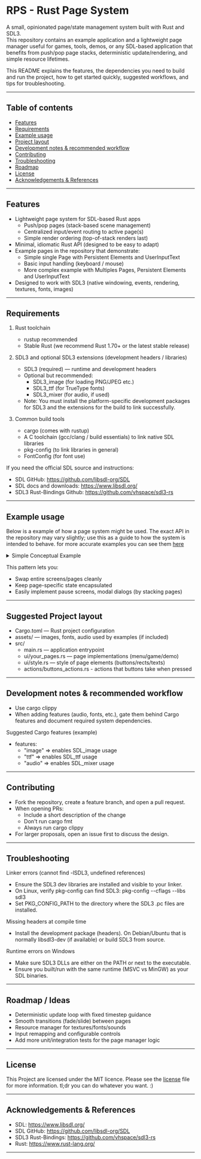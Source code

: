 # RPS - Rust Page System

A small, opinionated page/state management system built with Rust and SDL3.  
This repository contains an example application and a lightweight page manager useful for games, tools, demos, or any SDL-based application that benefits from push/pop page stacks, deterministic update/rendering, and simple resource lifetimes.

This README explains the features, the dependencies you need to build and run the project, how to get started quickly, suggested workflows, and tips for troubleshooting.

---

## Table of contents
- [Features](#features)
- [Requirements](#requirements)
- [Example usage](#example-usage)
- [Project layout](#suggested-project-layout)
- [Development notes & recommended workflow](#development-notes--recommended-workflow)
- [Contributing](#contributing)
- [Troubleshooting](#troubleshooting)
- [Roadmap](#roadmap--ideas)
- [License](#license)
- [Acknowledgements & References](#acknowledgements--references)
  
---

## Features
- Lightweight page system for SDL-based Rust apps
  - Push/pop pages (stack-based scene management)
  - Centralized input/event routing to active page(s)
  - Simple render ordering (top-of-stack renders last)
- Minimal, idiomatic Rust API (designed to be easy to adapt)
- Example pages in the repository that demonstrate:
  - Simple single Page with Persistent Elements and UserInputText
  - Basic input handling (keyboard / mouse)
  - More complex example with Multiples Pages, Persistent Elements and UserInputText
- Designed to work with SDL3 (native windowing, events, rendering, textures, fonts, images)

---

## Requirements

1. Rust toolchain
   - rustup recommended
   - Stable Rust (we recommend Rust 1.70+ or the latest stable release)

2. SDL3 and optional SDL3 extensions (development headers / libraries)
   - SDL3 (required) — runtime and development headers
   - Optional but recommended:
     - SDL3_image (for loading PNG/JPEG etc.)
     - SDL3_ttf (for TrueType fonts)
     - SDL3_mixer (for audio, if used)
   - Note: You must install the platform-specific development packages for SDL3 and the extensions for the build to link successfully.

3. Common build tools
   - cargo (comes with rustup)
   - A C toolchain (gcc/clang / build essentials) to link native SDL libraries
   - pkg-config (to link libraries in general)
   - FontConfig (for font use)

If you need the official SDL source and instructions:
- SDL GitHub: https://github.com/libsdl-org/SDL
- SDL docs and downloads: https://www.libsdl.org/
- SDL3 Rust-Bindings Github: https://github.com/vhspace/sdl3-rs

---

## Example usage
Below is a example of how a page system might be used. The exact API in the repository may vary slightly; use this as a guide to how the system is intended to behave.
for more accurate examples you can see them [here](https://github.com/HaruNashii/RPS/tree/bdadc5c7d4d283b3438400ebcb894370032b1765/examples)

<details> <summary>Simple Conceptual Example</summary>

```rust
use std::{env, time::Duration};
use sdl3::{pixels::Color, rect::Rect, sys::render::SDL_LOGICAL_PRESENTATION_STRETCH};
use rust_page_system::
{
    Button,
    Renderer,
    misc::{vec::GetOrCreate, center_elements::get_center}, 
    system::
    {
        input_handler::InputHandler, 
        page_system::{Page, PersistentElements, PageData}, 
        state::AppState, 
        window::{create_window, get_monitor_refresh_rate, WindowConfig}
    }
};



//==========================================================================================================================================================================
//=======================================================================# main function recommended setup #===============================================================
//==========================================================================================================================================================================
fn main() 
{
    let window_config = WindowConfig
    {
        window_title: "SimpleExample".to_string(),
        icon: (false, None),
        // Recommended to start with 16:9 aspect ratio
        start_window_size: (800, 450),
        // Recommended to have minimum size with 16:9 aspect ratio
        window_minimum_size: (800, 450),
        resizable: true,
        centered: true,
        // By Default SDL_LOGICAL_PRESENTATION_STRETCH Is Set, Only Setting It Here For Demonstration Purpose 
        different_sdl_presentation_mode: Some(SDL_LOGICAL_PRESENTATION_STRETCH), 
        font: ("JetBrainsMono".to_string(), Some("Bold".to_string()))
    };
    let mut window_modules = create_window(window_config);
    //bool is reffered to the rollback pages system, with "Mouse side buttons" or ("Alt" + "Arrows Keys") | (false = Page Rollback On), (true = Page Rollback Off)
    let mut input_handler = InputHandler::new(false);
    let mut app_state = AppState::new(PageId::Page1);
    let mut page_data = PageData::new(&app_state);
    let mut renderer = Renderer::new(&mut window_modules.canvas, &window_modules.texture_creator, &window_modules.ttf_context, &window_modules.font_path, Some((25, 25, 25)), Some((0, 0, 200, 125)));

    populate_page_data(&mut page_data);

    loop 
    {
        //using 900 / your_refresh_rate to a very crispy experience
        std::thread::sleep(Duration::from_millis(900 / get_monitor_refresh_rate()));
        app_state.update_window_size(renderer.canvas.window().size());
        input_handler.handle_input(&mut window_modules.event_pump, &mut window_modules.clipboard_system, &mut page_data, &mut app_state, button_action);
        page_data.create_current_page(&mut app_state);
        renderer.render(&page_data, &app_state, &input_handler);
    }
}



//==========================================================================================================================================================================
//===============================================================# can be a different file, like: buttons_actions.rs #======================================================
//==========================================================================================================================================================================
pub fn button_action(app_state: &mut AppState<PageId, ButtonId>, button_id: &ButtonId, app_data: &mut PageData<PageId, ButtonId>) 
{
    if !app_state.capturing_input.0
    {
        if &ButtonId::ButtonPage1    == button_id {app_state.change_current_page(app_data, PageId::Page1); return};
        if &ButtonId::ButtonSubPage  == button_id {app_state.change_current_page(app_data, PageId::Page1SubPage); return};
        if &ButtonId::ButtonBack     == button_id {app_state.change_current_page(app_data, PageId::Page1); return};
        // Non Handle Buttons Will Be Considered User Input Buttons
        app_state.capturing_input = (true, Some(*button_id));
    }
}



//==========================================================================================================================================================================
//===============================================================# can be a different file, like: setup_page_data.rs #======================================================
//==========================================================================================================================================================================
pub fn populate_page_data(page_data: &mut PageData<PageId, ButtonId>)
{
    page_data.push_page_link
    (
        Some(vec![(PageId::Page1SubPage, subpage_page1)]),
        Some(vec![(PageId::Page1, page_1)])
    );
}



//==========================================================================================================================================================================
//====================================================================# can be a different file, like: style.rs (or not even exist) #=======================================
//==========================================================================================================================================================================
pub const BACKGROUND_COLOR: Color = Color::RGB(30, 30, 46);
pub const TEXT_COLOR: Color = Color::RGB(255, 255, 255);
pub const SUBTEXT_COLOR: Color = Color::RGB(186, 194, 222);
pub const PURPLE_COLOR: Color = Color::RGB(203, 166, 247);
pub const PINK_COLOR: Color = Color::RGB(243, 139, 168);
pub const ORANGE_COLOR: Color = Color::RGB(250, 179, 135);
pub const BLACK_COLOR: Color = Color::RGB(17, 17, 27);
pub const RED_COLOR: Color = Color::RGB(255, 0, 0);



//==========================================================================================================================================================================
//===============================================================# can be a different file, like: pages.rs #================================================================
//==========================================================================================================================================================================
#[derive(Debug, Clone, Copy, PartialEq, Eq)]
/// Defines The ID for your Pages
pub enum PageId 
{
    Persistent,
    Page1,
    Page1SubPage,
}
#[derive(Eq, PartialEq, Clone, Copy, Debug)]
#[repr(usize)]
/// Defines The ID for your Buttons
pub enum ButtonId 
{
    ButtonPage1,
    ButtonPurpleInputStartPage1,
    ButtonSubPage,
    ButtonBack,
}

// Define Your Pages Here:
pub fn persistent_elements() -> PersistentElements<PageId, ButtonId>
{
    //===================== rects =========================
    let all_rects = vec! [ (BLACK_COLOR, (Rect::new(0, 0, 1920, 100), 0)) ];

    //===================== texts =========================
    let all_text = vec! [ (17.0, (825, 34), "This Is A Persistent Element".to_string(), TEXT_COLOR), ];

    //===================== images =========================
    let all_images = vec!
    [
        ((10, 10), (50, 50), format!("{}/.cache/page_system/example_1.jpg", env::home_dir().unwrap().display()))
    ];

    //===================== page creation =========================
    PersistentElements { id: PageId::Persistent, background_color: None, rects: Some(all_rects), buttons: None, texts: Some(all_text), images: Some(all_images) }
}

pub fn page_1(user_input: &mut Vec<String>) -> Page<PageId, ButtonId>
{
    //===================== variables =========================
    let purple_button_data = get_center((600, 100), (1920, 1080));
    let subpage_button_data = get_center((235, 40), (1920, 1080));

    //===================== buttons =========================
    let all_buttons = vec!
    [
        Button { enabled: true, color: PURPLE_COLOR, rect: Rect::new(subpage_button_data.pos_x, 150, subpage_button_data.w, subpage_button_data.h), radius: 20, id: ButtonId::ButtonSubPage},
        Button { enabled: true, color: PURPLE_COLOR, rect: Rect::new(purple_button_data.pos_x, purple_button_data.pos_y, purple_button_data.w, purple_button_data.h), radius: 5, id: ButtonId::ButtonPurpleInputStartPage1},
    ];

    //===================== texts =========================
    let all_text = vec!
    [
        (18.0, (all_buttons[0].rect.x + 10, all_buttons[0].rect.y + 7), "Go To subpage_page1".to_string(), TEXT_COLOR),
        (18.0, (all_buttons[1].rect.x + 75, all_buttons[1].rect.y - 25), "Click the Button To Start Getting Input".to_string(), SUBTEXT_COLOR),
        (25.0, (all_buttons[1].rect.x + 15, all_buttons[1].rect.y + 35), user_input.get_or_create(0), BLACK_COLOR),
    ];

    //===================== page creation =========================
    Page { has_userinput: Some(vec![(PageId::Page1, ButtonId::ButtonPurpleInputStartPage1)]), has_persistent_elements: Some(vec![(PageId::Persistent, persistent_elements)]), id: PageId::Page1, background_color: Some(BACKGROUND_COLOR), rects: None, buttons: Some(all_buttons), texts: Some(all_text), images: None }

}

pub fn subpage_page1() -> Page<PageId,ButtonId>
{
    //===================== buttons =========================
    let all_buttons = vec! [ Button { enabled: true, color: PINK_COLOR, rect: Rect::new(20, 20, 50, 40), radius: 0, id: ButtonId::ButtonBack}];

    //===================== texts =========================
    let all_text = vec! [ (18.0, (all_buttons[0].rect.x + 10, all_buttons[0].rect.y + 7), "<-".to_string(), TEXT_COLOR) ];

    //===================== page creation =========================
    Page { has_userinput: None, has_persistent_elements: None, id: PageId::Page1SubPage, background_color: Some(BACKGROUND_COLOR), rects: None, buttons: Some(all_buttons), texts: Some(all_text), images: None }
}
```

</details>

This pattern lets you:
- Swap entire screens/pages cleanly
- Keep page-specific state encapsulated
- Easily implement pause screens, modal dialogs (by stacking pages)

---

## Suggested Project layout
- Cargo.toml — Rust project configuration
- assets/ — images, fonts, audio used by examples (if included)
- src/
  - main.rs — application entrypoint
  - ui/your_pages.rs — page implementations (menu/game/demo)
  - ui/style.rs — style of page elements (buttons/rects/texts)
  - actions/buttons_actions.rs - actions that buttons take when pressed

---

## Development notes & recommended workflow
- Use cargo clippy
- When adding features (audio, fonts, etc.), gate them behind Cargo features and document required system dependencies.

Suggested Cargo features (example)
- features:
  - "image" => enables SDL_image usage
  - "ttf" => enables SDL_ttf usage
  - "audio" => enables SDL_mixer usage

---

## Contributing
- Fork the repository, create a feature branch, and open a pull request.
- When opening PRs:
  - Include a short description of the change
  - Don't run cargo fmt 
  - Always run cargo clippy
- For larger proposals, open an issue first to discuss the design.

---

## Troubleshooting
Linker errors (cannot find -lSDL3, undefined references)
- Ensure the SDL3 dev libraries are installed and visible to your linker.
- On Linux, verify pkg-config can find SDL3: pkg-config --cflags --libs sdl3
- Set PKG_CONFIG_PATH to the directory where the SDL3 .pc files are installed.

Missing headers at compile time
- Install the development package (headers). On Debian/Ubuntu that is normally libsdl3-dev (if available) or build SDL3 from source.

Runtime errors on Windows
- Make sure SDL3 DLLs are either on the PATH or next to the executable.
- Ensure you built/run with the same runtime (MSVC vs MinGW) as your SDL binaries.

---

## Roadmap / Ideas
- Deterministic update loop with fixed timestep guidance
- Smooth transitions (fade/slide) between pages
- Resource manager for textures/fonts/sounds
- Input remapping and configurable controls
- Add more unit/integration tests for the page manager logic

---

## License
This Project are licensed under the MIT licence. Please see the [license](https://github.com/HaruNashii/RPS/blob/main/LICENSE) file for more information. tl;dr you can do whatever you want. :)

---

## Acknowledgements & References
- SDL: https://www.libsdl.org/
- SDL GitHub: https://github.com/libsdl-org/SDL
- SDL3 Rust-Bindings: https://github.com/vhspace/sdl3-rs
- Rust: https://www.rust-lang.org/

---
